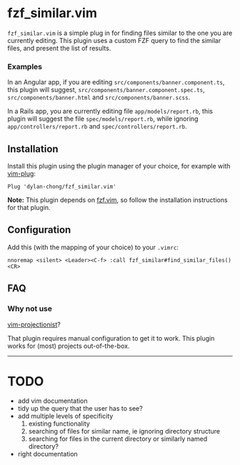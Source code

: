 # fzf_similar.vim

`fzf_similar.vim` is a simple plug in for finding files similar to the one you
are currently editing. This plugin uses a custom FZF query to find the similar
files, and present the list of results.

### Examples

In an Angular app, if you are editing `src/components/banner.component.ts`,
this plugin will suggest, `src/components/banner.component.spec.ts`,
`src/components/banner.html` and `src/components/banner.scss`.

In a Rails app, you are currently editing file `app/models/report.rb`, this
plugin will suggest the file `spec/models/report.rb`, while ignoring
`app/controllers/report.rb` and `spec/controllers/report.rb`.

## Installation

Install this plugin using the plugin manager of your choice, for example with
[vim-plug](https://github.com/junegunn/vim-plug):

```vim
Plug 'dylan-chong/fzf_similar.vim'
```

**Note:** This plugin depends on
[fzf.vim](https://github.com/junegunn/fzf.vim#installation), so follow the
installation instructions for that plugin.

## Configuration

Add this (with the mapping of your choice) to your `.vimrc`:

```vim
nnoremap <silent> <Leader><C-f> :call fzf_similar#find_similar_files()<CR>
```

## FAQ

### Why not use
[vim-projectionist](https://github.com/tpope/vim-projectionist)?

That plugin requires manual configuration to get it to work. This plugin works
for (most) projects out-of-the-box.

---

# TODO

- add vim documentation
- tidy up the query that the user has to see?
- add multiple levels of specificity
    1. existing functionality
    2. searching of files for similar name, ie ignoring directory structure
    3. searching for files in the current directory or similarly named directory?
- right documentation
